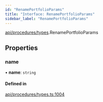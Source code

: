 ```yaml
---
id: "RenamePortfolioParams"
title: "Interface: RenamePortfolioParams"
sidebar_label: "RenamePortfolioParams"
---
```


[api/procedures/types](../../../../../modules/API/Procedures/Types/Types.md).RenamePortfolioParams

## Properties

### name

• **name**: `string`

#### Defined in

[api/procedures/types.ts:1004](https://github.com/PolymeshAssociation/polymesh-sdk/blob/d4e2c127f/src/api/procedures/types.ts#L1004)
